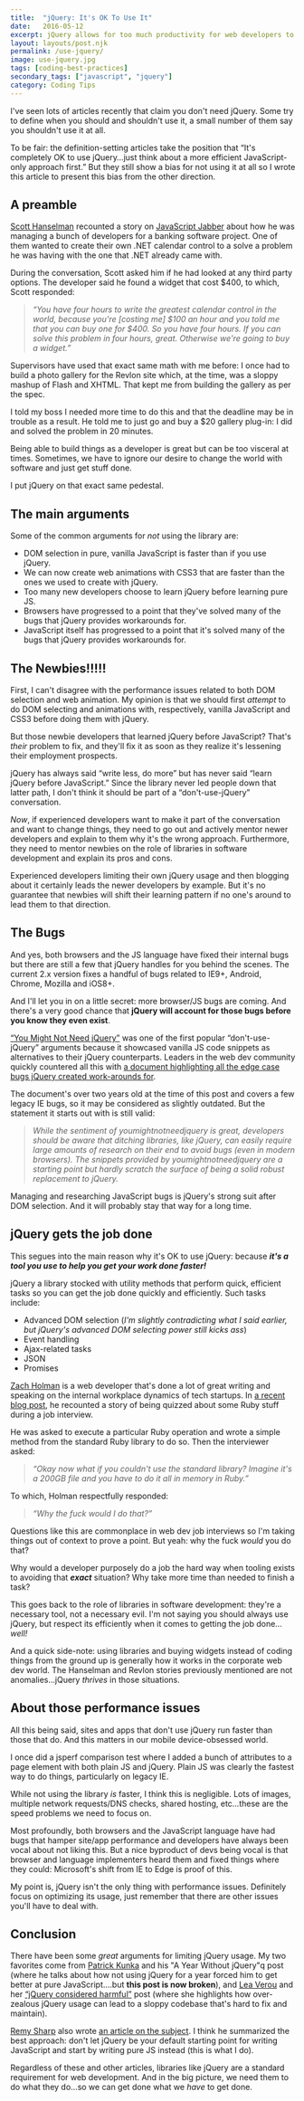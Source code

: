 ```yaml
---
title:  "jQuery: It's OK To Use It"
date:   2016-05-12
excerpt: jQuery allows for too much productivity for web developers to stop using it completely. But they should understand when to use it, and why.
layout: layouts/post.njk
permalink: /use-jquery/
image: use-jquery.jpg
tags: [coding-best-practices]
secondary_tags: ["javascript", "jquery"]
category: Coding Tips
---
```

<p>I've seen lots of articles recently that claim you don't need jQuery. Some try to define when you should and shouldn't use it, a small number of them say you shouldn't use it at all.</p>

<p>To be fair: the definition-setting articles take the position that &#8220;It's completely OK to use jQuery&#8230;just think about a more efficient JavaScript-only approach first.&#8221; But they still show a bias for not using it at all so I wrote this article to present this bias from the other direction.</p>

<h2>A preamble</h2>

<p><a href="https://twitter.com/shanselman">Scott Hanselman</a> recounted a story on <a href="https://topenddevs.com/podcasts/javascript-jabber/episodes/071-jsj-javascript-strategies-at-microsoft-with-scott-hanselman">JavaScript Jabber</a> about how he was managing a bunch of developers for a banking software project. One of them wanted to create their own .NET calendar control to a solve a problem he was having with the one that .NET already came with.</p>

<p>During the conversation, Scott asked him if he had looked at any third party options. The developer said he found a widget that cost $400, to which, Scott responded:</p>

<blockquote>
<p><em>&#8220;You have four hours to write the greatest calendar control in the world, because you're [costing me] $100 an hour and you told me that you can buy one for $400. So you have four hours. If you can solve this problem in four hours, great. Otherwise we're going to buy a widget.&#8221;</em></p>
</blockquote>

<p>Supervisors have used that exact same math with me before: I once had to build a photo gallery for the Revlon site which, at the time, was a sloppy mashup of Flash and XHTML. That kept me from building the gallery as per the spec.</p>

<p>I told my boss I needed more time to do this and that the deadline may be in trouble as a result. He told me to just go and buy a $20 gallery plug-in: I did and solved the problem in 20 minutes.</p>

<p>Being able to build things as a developer is great but can be too visceral at times. Sometimes, we have to ignore our desire to change the world with software and just get stuff done.</p>

<p>I put jQuery on that exact same pedestal.</p>

<h2>The main arguments</h2>

<p>Some of the common arguments for <em>not</em> using the library are:</p>

<ul>
<li>DOM selection in pure, vanilla JavaScript is faster than if you use jQuery.</li>
<li>We can now create web animations with CSS3 that are faster than the ones we used to create with jQuery.</li>
<li>Too many new developers choose to learn jQuery before learning pure JS.</li>
<li>Browsers have progressed to a point that they've solved many of the bugs that jQuery provides workarounds for.</li>
<li>JavaScript itself has progressed to a point that it's solved many of the bugs that jQuery provides workarounds for.</li>
</ul>

<h2>The Newbies!!!!!</h2>

<p>First, I can't disagree with the performance issues related to both DOM selection and web animation. My opinion is that we should first <em>attempt</em> to do DOM selecting and animations with, respectively, vanilla JavaScript and CSS3 before doing them with jQuery.</p>

<p>But those newbie developers that learned jQuery before JavaScript? That's <em>their</em> problem to fix, and they'll fix it as soon as they realize it's lessening their employment prospects.</p>

<p>jQuery has always said &#8220;write less, do more&#8221; but has never said &#8220;learn jQuery before JavaScript.&#8221; Since the library never led people down that latter path, I don't think it should be part of a &#8220;don't-use-jQuery&#8221; conversation.</p>

<p><em>Now</em>, if experienced developers want to make it part of the conversation and want to change things, they need to go out and actively mentor newer developers and explain to them why it's the wrong approach. Furthermore, they need to mentor newbies on the role of libraries in software development and explain its pros and cons.</p>

<p>Experienced developers limiting their own jQuery usage and then blogging about it certainly leads the newer developers by example. But it's no guarantee that newbies will shift their learning pattern if no one's around to lead them to that direction.</p>

<h2>The Bugs</h2>

<p>And yes, both browsers and the JS language have fixed their internal bugs but there are still a few that jQuery handles for you behind the scenes. The current 2.x version fixes a handful of bugs related to IE9+, Android, Chrome, Mozilla and iOS8+.</p>

<p>And I'll let you in on a little secret: more browser/JS bugs are coming. And there's a very good chance that <strong>jQuery will account for those bugs before you know they even exist</strong>.</p>

<p><a href="http://youmightnotneedjquery.com/">&#8220;You Might Not Need jQuery&#8221;</a> was one of the first popular &#8220;don't-use-jQuery&#8221; arguments because it showcased vanilla JS code snippets as alternatives to their jQuery counterparts. Leaders in the web dev community quickly countered all this with <a href="https://docs.google.com/document/d/1LPaPA30bLUB_publLIMF0RlhdnPx_ePXm7oW02iiT6o/edit">a document highlighting all the edge case bugs jQuery created work-arounds for</a>.</p>

<p>The document's over two years old at the time of this post and covers a few legacy IE bugs, so it may be considered as slightly outdated. But the statement it starts out with is still valid:</p>

<blockquote>
<p><em>While the sentiment of youmightnotneedjquery is great, developers should be aware that ditching libraries, like jQuery, can easily require large amounts of research on their end to avoid bugs (even in modern browsers). The snippets provided by youmightnotneedjquery are a starting point but hardly scratch the surface of being a solid robust replacement to jQuery.</em></p>
</blockquote>

<p>Managing and researching JavaScript bugs is jQuery's strong suit after DOM selection. And it will probably stay that way for a long time.</p>

<h2>jQuery gets the job done</h2>

<p>This segues into the main reason why it's OK to use jQuery: because <strong><em>it's a tool you use to help you get your work done faster!</em></strong></p>

<p>jQuery a library stocked with utility methods that perform quick, efficient tasks so you can get the job done quickly and efficiently. Such tasks include:</p>

<ul>
<li>Advanced DOM selection (<em>I'm slightly contradicting what I said earlier, but jQuery's advanced DOM selecting power still kicks ass</em>)</li>
<li>Event handling</li>
<li>Ajax-related tasks</li>
<li>JSON</li>
<li>Promises</li>
</ul>

<p><a href="https://twitter.com/holman">Zach Holman</a> is a web developer that's done a lot of great writing and speaking on the internal workplace dynamics of tech startups. In <a href="https://zachholman.com/posts/startup-interviewing-is-fucked/">a recent blog post</a>, he recounted a story of being quizzed about some Ruby stuff during a job interview.</p>

<p>He was asked to execute a particular Ruby operation and wrote a simple method from the standard Ruby library to do so. Then the interviewer asked:</p>

<blockquote>
<p><em>&#8220;Okay now what if you couldn't use the standard library? Imagine it's a 200GB file and you have to do it all in memory in Ruby.&#8221;</em></p>
</blockquote>

<p>To which, Holman respectfully responded:</p>

<blockquote>
<p><em>&#8220;Why the fuck would I do that?&#8221;</em></p>
</blockquote>

<p>Questions like this are commonplace in web dev job interviews so I'm taking things out of context to prove a point. But yeah: why the fuck <em>would</em> you do that?</p>

<p>Why would a developer purposely do a job the hard way when tooling exists to avoiding that <em><strong>exact</strong></em> situation? Why take more time than needed to finish a task?</p>

<p>This goes back to the role of libraries in software development: they're a necessary tool, not a necessary evil. I'm not saying you should always use jQuery, but respect its efficiently when it comes to getting the job done&#8230;<em>well!</em></p>

<p>And a quick side-note: using libraries and buying widgets instead of coding things from the ground up is generally how it works in the corporate web dev world. The Hanselman and Revlon stories previously mentioned are not anomalies&#8230;jQuery <em>thrives</em> in those situations.</p>

<h2>About those performance issues</h2>

<p>All this being said, sites and apps that don't use jQuery run faster than those that do. And this matters in our mobile device-obsessed world.</p>

<p>I once did a jsperf comparison test where I added a bunch of attributes to a page element with both plain JS and jQuery. Plain JS was clearly the fastest way to do things, particularly on legacy IE.</p>

<p>While not using the library <em>is</em> faster, I think this is negligible. Lots of images, multiple network requests/DNS checks, shared hosting, etc&#8230;these are the speed problems we need to focus on.</p>

<p>Most profoundly, both browsers and the JavaScript language have had bugs that hamper site/app performance and developers have always been vocal about not liking this. But a nice byproduct of devs being vocal is that browser and language implementers heard them and fixed things where they could: Microsoft's shift from IE to Edge is proof of this.</p>

<p>My point is, jQuery isn't the only thing with performance issues. Definitely focus on optimizing its usage, just remember that there are other issues you'll have to deal with.</p>

<h2>Conclusion</h2>

<p>There have been some <em>great</em> arguments for limiting jQuery usage. My two favorites come from <a href="https://twitter.com/patrickkunka">Patrick Kunka</a> and his "A Year Without jQuery"q post (where he talks about how not using jQuery for a year forced him to get better at pure JavaScript....but <strong> this post is now broken</strong>), and <a href="https://twitter.com/leaverou">Lea Verou</a> and her <a href="http://lea.verou.me/2015/04/jquery-considered-harmful/">&#8220;jQuery considered harmful&#8221;</a> post (where she highlights how over-zealous jQuery usage can lead to a sloppy codebase that's hard to fix and maintain).</p>

<p><a href="https://twitter.com/rem">Remy Sharp</a> also wrote <a href="https://remysharp.com/2013/04/19/i-know-jquery-now-what">an article on the subject</a>. I think he summarized the best approach: don't let jQuery be your default starting point for writing JavaScript and start by writing pure JS instead (this is what I do).</p>

<p>Regardless of these and other articles, libraries like jQuery are a standard requirement for web development. And in the big picture, we need them to do what they do&#8230;so we can get done what we <em>have</em> to get done.</p>
